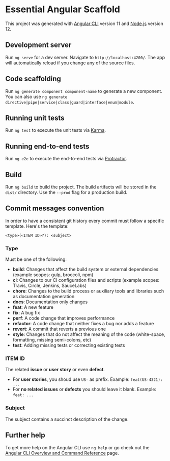 # Essential Angular Scaffold

This project was generated with [Angular CLI](https://github.com/angular/angular-cli) version 11 and [Node.js](https://nodejs.org/en/about/releases) version 12.

## Development server

Run `ng serve` for a dev server. Navigate to `http://localhost:4200/`. The app will automatically reload if you change any of the source files.

## Code scaffolding

Run `ng generate component component-name` to generate a new component. You can also use `ng generate directive|pipe|service|class|guard|interface|enum|module`.

## Running unit tests

Run `ng test` to execute the unit tests via [Karma](https://karma-runner.github.io).

## Running end-to-end tests

Run `ng e2e` to execute the end-to-end tests via [Protractor](http://www.protractortest.org/).

## Build

Run `ng build` to build the project. The build artifacts will be stored in the `dist/` directory. Use the `--prod` flag for a production build.

## Commit messages convention

In order to have a consistent git history every commit must follow a specific template. Here's the template:

```
<type>(<ITEM ID>?): <subject>
```

### Type

Must be one of the following:

* **build**: Changes that affect the build system or external dependencies (example scopes: gulp, broccoli, npm)
* **ci**: Changes to our CI configuration files and scripts (example scopes: Travis, Circle, Jenkins, SauceLabs)
* **chore**: Changes to the build process or auxiliary tools and libraries such as documentation generation
* **docs**: Documentation only changes
* **feat**: A new feature
* **fix**: A bug fix
* **perf**: A code change that improves performance
* **refactor**: A code change that neither fixes a bug nor adds a feature
* **revert**: A commit that reverts a previous one
* **style**: Changes that do not affect the meaning of the code (white-space, formatting, missing semi-colons, etc)
* **test**: Adding missing tests or correcting existing tests

### ITEM ID

The related **issue** or **user story** or even **defect**.

* For **user stories**, you shoud use `US-` as prefix. Example: `feat(US-4321): ...`
* For **no related issues** or **defects** you should leave it blank. Example: `feat: ...`

### Subject

The subject contains a succinct description of the change.

## Further help

To get more help on the Angular CLI use `ng help` or go check out the [Angular CLI Overview and Command Reference](https://angular.io/cli) page.
